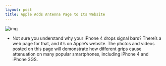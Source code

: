 ```yaml
---
layout: post
title: Apple Adds Antenna Page to Its Website
---
```

![img](http://media.idownloadblog.com/wp-content/uploads/2010/07/iPhone-Antenna-Page.gif)
* Not sure you understand why your iPhone 4 drops signal bars? There’s a web page for that, and it’s on Apple’s website. The photos and videos posted on this page will demonstrate how different grips cause attenuation on many popular smartphones, including iPhone 4 and iPhone 3GS.

